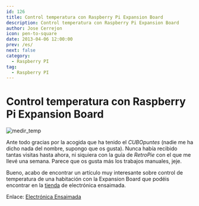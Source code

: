 ```yaml
---
id: 126
title: Control temperatura con Raspberry Pi Expansion Board
description: Control temperatura con Raspberry Pi Expansion Board
author: Jose Cerrejon
icon: pen-to-square
date: 2013-04-06 12:00:00
prev: /es/
next: false
category:
  - Raspberry PI
tag:
  - Raspberry PI
---
```


# Control temperatura con Raspberry Pi Expansion Board

![medir_temp](/images/ee_medir_temperatura.jpg)

Ante todo gracias por la acogida que ha tenido el *CUBOpuntes* (nadie me ha dicho nada del nombre, supongo que os gusta). Nunca había recibido tantas visitas hasta ahora, ni siquiera con la guía de *RetroPie* con el que me llevé una semana. Parece que os gusta más los trabajos manuales, jeje.

Bueno, acabo de encontrar un artículo muy interesante sobre control de temperatura de una habitación con la Expansion Board que podéis encontrar en la [tienda](//www.electroensaimada.com/tienda.html) de electrónica ensaimada.

Enlace: [Electrónica Ensaimada](//www.electroensaimada.com/control-temperatura.html)